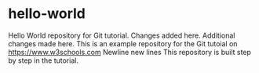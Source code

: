 # hello-world
Hello World repository for Git tutorial. Changes added here.
Additional changes made here.
This is an example repository for the Git tutoial on https://www.w3schools.com
Newline
new
lines
This repository is built step by step in the tutorial.
